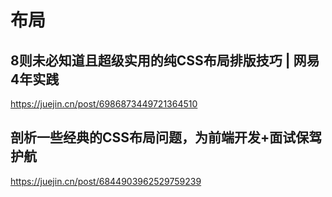 # 布局

## 8则未必知道且超级实用的纯CSS布局排版技巧 | 网易4年实践

<https://juejin.cn/post/6986873449721364510>

## 剖析一些经典的CSS布局问题，为前端开发+面试保驾护航

<https://juejin.cn/post/6844903962529759239>